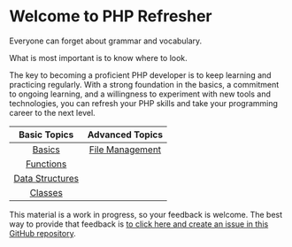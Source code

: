 # Welcome to PHP Refresher

Everyone can forget about grammar and vocabulary. 

What is most important is to know where to look.

The key to becoming a proficient PHP developer is to keep learning and practicing regularly. With a strong foundation in the basics, a commitment to ongoing learning, and a willingness to experiment with new tools and technologies, you can refresh your PHP skills and take your programming career to the next level.

<center>

|  Basic Topics |  Advanced Topics |
|:-------------:|:----------------:|
| [Basics](phpRefresh.md)        |  [File Management](./Adv/phpFile.md)  |
| [Functions](./Func/phpAll.md)   |   |
| [Data Structures](./DS/phpArray.md)      |       |
| [Classes](./Classes/phpCls.md)         |         |

</center>

This material is a work in progress, so your feedback is welcome. The best way to provide that feedback is [to click here and create an issue in this GitHub repository](https://github.com/ArceLopera/PHPRefresher/issues).
